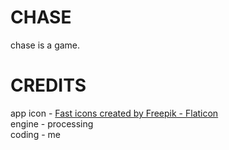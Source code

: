 # CHASE
chase is a game.

# CREDITS
app icon - <a href="https://www.flaticon.com/free-icons/fast" title="fast icons">Fast icons created by Freepik - Flaticon</a> <br>
engine - processing <br>
coding - me

